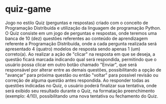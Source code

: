 # quiz-game

Jogo no estilo Quiz (perguntas e respostas) criado com o conceito de Programação Distribuída e utilização da linguagem de programação Python. 
O Quiz consiste em um jogo de perguntas e respostas, onde teremos uma banca de 10 (dez) questões referentes ao conteúdo de aprendizagem referente a Programação Distribuída,
onde a cada pergunta realizada será apresentado 4 (quatro) modelos de resposta sendo apenas 1 (um) correto(a). Ao realizar a ação de "clicar" na resposta em que se deseja,
a questão ficará marcada indicando qual será respondida, permitindo que o usuário possa clicar em outro botão chamado "Enviar", que será responsável por alterar entre as demais
questões, possibilitando a opção de "avançar" para próxima questão ou então "voltar" para possível revisão ou correção de alguma questão antes respondida. Ao responder todas as 
questões indicadas no Quiz, o usuário poderá finalizar sua tentativa, onde será exibido seu resultado durante o Quiz, na formatação preenchimento (exemplo: 4/10), possibilitando
uma nova tentativa ou fechamento do Quiz.  
